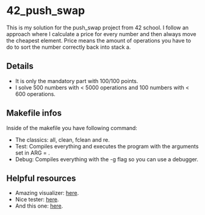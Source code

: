 # 42_push_swap
This is my solution for the push_swap project from 42 school.
I follow an approach where I calculate a price for every number and then always move the cheapest element. Price means the amount of operations you have to do to sort the number correctly back into stack a.

## Details
- It is only the mandatory part with 100/100 points.
- I solve 500 numbers with < 5000 operations and 100 numbers with < 600 operations.

## Makefile infos
Inside of the makefile you have following command:
- The classics: all, clean, fclean and re.
- Test: Compiles everything and executes the program with the arguments set in ARG = .
- Debug: Compiles everything with the -g flag so you can use a debugger.

## Helpful resources
- Amazing visualizer: [here](https://github.com/o-reo/push_swap_visualizer).
- Nice tester: [here](https://github.com/julien-ctx/push-swap-tester).
- And this one: [here](https://github.com/hu8813/tester_push_swap). 